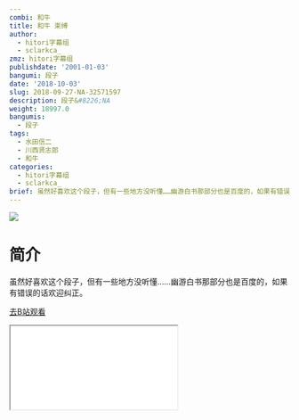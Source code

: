 ```yaml
---
combi: 和牛
title: 和牛 束缚
author:
  - hitori字幕组
  - sclarkca_
zmz: hitori字幕组
publishdate: '2001-01-03'
bangumi: 段子
date: '2018-10-03'
slug: 2018-09-27-NA-32571597
description: 段子&#8226;NA
weight: 18997.0
bangumis:
  - 段子
tags:
  - 水田信二
  - 川西贤志郎
  - 和牛
categories:
  - hitori字幕组
  - sclarkca_
brief: 虽然好喜欢这个段子，但有一些地方没听懂……幽游白书那部分也是百度的，如果有错误的话欢迎纠正。
---
```

![](https://i.imgur.com/5HUn1VX.jpg)
# 简介  
虽然好喜欢这个段子，但有一些地方没听懂……幽游白书那部分也是百度的，如果有错误的话欢迎纠正。  

[去B站观看](https://www.bilibili.com/video/av32571597/)
<div class ="resp-container"><iframe class="testiframe" src="//player.bilibili.com/player.html?aid=32571597"", scrolling="no", allowfullscreen="true" > </iframe></div> 
